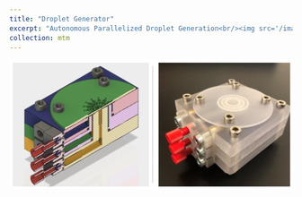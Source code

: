 ```yaml
---
title: "Droplet Generator"
excerpt: "Autonomous Parallelized Droplet Generation<br/><img src='/images/droplet-generator-base-clear.jpg'>"
collection: mtm
---
```



![](/images/droplet-generator-1.jpg)